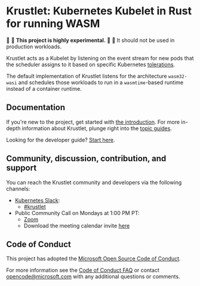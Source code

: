# Krustlet: Kubernetes Kubelet in Rust for running WASM

:construction: :construction: **This project is highly experimental.**
:construction: :construction: It should not be used in production workloads.

Krustlet acts as a Kubelet by listening on the event stream for new pods that
the scheduler assigns to it based on specific Kubernetes
[tolerations](https://kubernetes.io/docs/concepts/configuration/taint-and-toleration/).

The default implementation of Krustlet listens for the architecture
`wasm32-wasi` and schedules those workloads to run in a `wasmtime`-based runtime
instead of a container runtime.

## Documentation

If you're new to the project, get started with [the
introduction](docs/intro/README.md). For more in-depth information about
Krustlet, plunge right into the [topic guides](docs/topics/README.md).

Looking for the developer guide? [Start here](docs/community/developers.md).

## Community, discussion, contribution, and support

You can reach the Krustlet community and developers via the following channels:

- [Kubernetes Slack](https://kubernetes.slack.com):
  - [#krustlet](https://kubernetes.slack.com/messages/krustlet)
- Public Community Call on Mondays at 1:00 PM PT:
  - [Zoom](https://us04web.zoom.us/j/71695031152?pwd=T0g1d0JDZVdiMHpNNVF1blhxVC9qUT09)
  - Download the meeting calendar invite
    [here](https://raw.githubusercontent.com/deislabs/krustlet/master/docs/community/assets/community_meeting.ics)

## Code of Conduct

This project has adopted the [Microsoft Open Source Code of
Conduct](https://opensource.microsoft.com/codeofconduct/).

For more information see the [Code of Conduct
FAQ](https://opensource.microsoft.com/codeofconduct/faq/) or contact
[opencode@microsoft.com](mailto:opencode@microsoft.com) with any additional
questions or comments.
